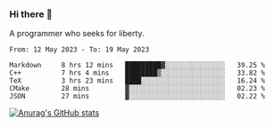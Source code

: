 ### Hi there 👋

<!--
**shejialuo/shejialuo** is a ✨ _special_ ✨ repository because its `README.md` (this file) appears on your GitHub profile.

Here are some ideas to get you started:

- 🔭 I’m currently working on ...
- 🌱 I’m currently learning ...
- 👯 I’m looking to collaborate on ...
- 🤔 I’m looking for help with ...
- 💬 Ask me about ...
- 📫 How to reach me: ...
- 😄 Pronouns: ...
- ⚡ Fun fact: ...
-->

A programmer who seeks for liberty.

<!--START_SECTION:waka-->

```text
From: 12 May 2023 - To: 19 May 2023

Markdown     8 hrs 12 mins   █████████▓░░░░░░░░░░░░░░░   39.25 %
C++          7 hrs 4 mins    ████████▒░░░░░░░░░░░░░░░░   33.82 %
TeX          3 hrs 23 mins   ████░░░░░░░░░░░░░░░░░░░░░   16.24 %
CMake        28 mins         ▓░░░░░░░░░░░░░░░░░░░░░░░░   02.23 %
JSON         27 mins         ▓░░░░░░░░░░░░░░░░░░░░░░░░   02.22 %
```

<!--END_SECTION:waka-->

[![Anurag's GitHub stats](https://github-readme-stats.vercel.app/api?username=shejialuo&show_icons=true&theme=dracula)](https://github.com/anuraghazra/github-readme-stats)
